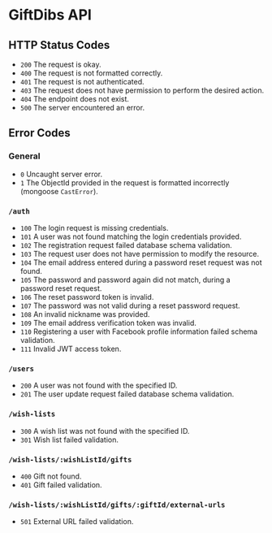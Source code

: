 # GiftDibs API

## HTTP Status Codes

- `200` The request is okay.
- `400` The request is not formatted correctly.
- `401` The request is not authenticated.
- `403` The request does not have permission to perform the desired action.
- `404` The endpoint does not exist.
- `500` The server encountered an error.

## Error Codes

### General

- `0` Uncaught server error.
- `1` The ObjectId provided in the request is formatted incorrectly (mongoose `CastError`).

### `/auth`

- `100` The login request is missing credentials.
- `101` A user was not found matching the login credentials provided.
- `102` The registration request failed database schema validation.
- `103` The request user does not have permission to modify the resource.
- `104` The email address entered during a password reset request was not found.
- `105` The password and password again did not match, during a password reset request.
- `106` The reset password token is invalid.
- `107` The password was not valid during a reset password request.
- `108` An invalid nickname was provided.
- `109` The email address verification token was invalid.
- `110` Registering a user with Facebook profile information failed schema validation.
- `111` Invalid JWT access token.

### `/users`

- `200` A user was not found with the specified ID.
- `201` The user update request failed database schema validation.

### `/wish-lists`

- `300` A wish list was not found with the specified ID.
- `301` Wish list failed validation.

### `/wish-lists/:wishListId/gifts`

- `400` Gift not found.
- `401` Gift failed validation.

### `/wish-lists/:wishListId/gifts/:giftId/external-urls`

- `501` External URL failed validation.
